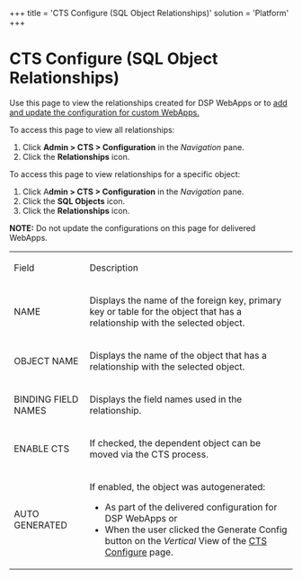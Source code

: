 +++
title = 'CTS Configure (SQL Object Relationships)'
solution = 'Platform'
+++

# CTS Configure (SQL Object Relationships)

<div class="use">

Use this page to view the relationships created for DSP WebApps or to
[add and update the configuration for custom
WebApps.](../Use_Cases/Set%20a%20Baseline%20CTS%20Configuration%20for%20a%20Custom%20WebApp.htm)

</div>

To access this page to view all relationships:

1.  Click **Admin \> CTS \> Configuration** in the *Navigation* pane.
2.  Click the **Relationships** icon.

To access this page to view relationships for a specific object:

1.  Click A**dmin \> CTS \> Configuration** in the *Navigation* pane.
2.  Click the **SQL Objects** icon.
3.  Click the **Relationships** icon.

**NOTE:** Do not update the configurations on this page for delivered
WebApps.

<table>
<tbody>
<tr class="odd">
<td><p>Field</p></td>
<td><p>Description</p></td>
</tr>
<tr class="even">
<td><p>NAME</p></td>
<td><p>Displays the name of the foreign key, primary key or table for the object that has a relationship with the selected object.</p></td>
</tr>
<tr class="odd">
<td><p>OBJECT NAME</p></td>
<td><p>Displays the name of the object that has a relationship with the selected object.</p></td>
</tr>
<tr class="even">
<td><p>BINDING FIELD NAMES</p></td>
<td><p>Displays the field names used in the relationship.</p></td>
</tr>
<tr class="odd">
<td><p>ENABLE CTS</p></td>
<td><p>If checked, the dependent object can be moved via the CTS process.</p></td>
</tr>
<tr class="even">
<td><p>AUTO GENERATED</p></td>
<td><p>If enabled, the object was autogenerated:</p>
<ul>
<li>As part of the delivered configuration for DSP WebApps or</li>
<li>When the user clicked the Generate Config button on the <em>Vertical</em> View of the <a href="CTS%20Configure%20H.htm">CTS Configure</a> page.</li>
</ul></td>
</tr>
</tbody>
</table>
